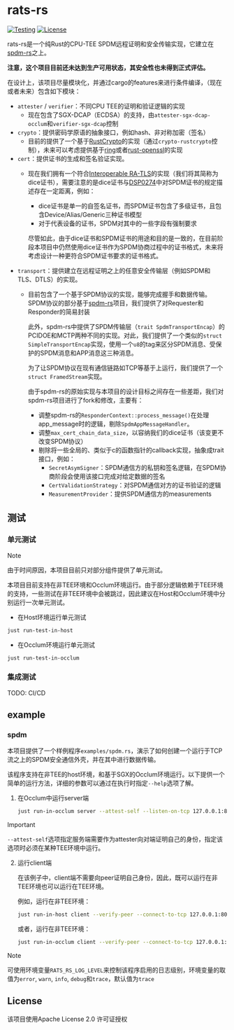 # rats-rs
[![Testing](https://github.com/imlk0/rats-rs/actions/workflows/build-and-test.yaml/badge.svg)](https://github.com/imlk0/rats-rs/actions/workflows/build-and-test.yaml)
[![License](https://img.shields.io/badge/License-Apache%202.0-blue.svg)](https://opensource.org/licenses/Apache-2.0)


rats-rs是一个纯Rust的CPU-TEE SPDM远程证明和安全传输实现，它建立在[spdm-rs](https://github.com/ccc-spdm-tools/spdm-rs)之上。

**注意，这个项目目前还未达到生产可用状态，其安全性也未得到正式评估。**

在设计上，该项目尽量模块化，并通过cargo的features来进行条件编译，（现在或者未来）包含如下模块：
- `attester` / `verifier`：不同CPU TEE的证明和验证逻辑的实现
    - 现在包含了SGX-DCAP（ECDSA）的支持，由`attester-sgx-dcap-occlum`和`verifier-sgx-dcap`控制
- `crypto`：提供密码学原语的抽象接口，例如hash、非对称加密（签名）
    - 目前的提供了一个基于[RustCrypto](https://github.com/RustCrypto)的实现（通过`crypto-rustcrypto`控制），未来可以考虑提供基于[ring](https://github.com/briansmith/ring)或者[rust-openssl](https://github.com/sfackler/rust-openssl)的实现
- `cert`：提供证书的生成和签名验证实现。
    - 现在我们拥有一个符合[Interoperable RA-TLS](https://github.com/CCC-Attestation/interoperable-ra-tls)的实现（我们将其简称为dice证书），需要注意的是dice证书与[DSP0274](https://www.dmtf.org/dsp/DSP0274)中对SPDM证书的规定描述存在一定距离，例如：
        - dice证书是单一的自签名证书，而SPDM证书包含了多级证书，且包含Device/Alias/Generic三种证书模型
        - 对于代表设备的证书，SPDM对其中的一些字段有强制要求
        
        尽管如此，由于dice证书和SPDM证书的用途和目的是一致的，在目前阶段本项目中仍然使用dice证书作为SPDM协商过程中的证书格式，未来将考虑设计一种更符合SPDM证书要求的证书格式。
- `transport`：提供建立在远程证明之上的任意安全传输层（例如SPDM和TLS、DTLS）的实现。
    - 目前包含了一个基于SPDM协议的实现，能够完成握手和数据传输。    
        SPDM协议的部分基于[spdm-rs](https://github.com/ccc-spdm-tools/spdm-rs)项目，我们提供了对Requester和Responder的简易封装

        此外，spdm-rs中提供了SPDM传输层（`trait SpdmTransportEncap`）的PCIDOE和MCTP两种不同的实现。对此，我们提供了一个类似的`struct SimpleTransportEncap`实现，使用一个`u8`的tag来区分SPDM消息、受保护的SPDM消息和APP消息这三种消息。
        
        为了让SPDM协议在现有通信链路如TCP等基于上运行，我们提供了一个`struct FramedStream`实现。

        由于spdm-rs的原始实现与本项目的设计目标之间存在一些差距，我们对spdm-rs项目进行了fork和修改，主要有：
        - 调整spdm-rs的`ResponderContext::process_message()`在处理app_message时的逻辑，剔除`SpdmAppMessageHandler`。
        - 调整`max_cert_chain_data_size`，以容纳我们的dice证书（该变更不改变SPDM协议）
        - 剔除将一些全局的、类似于c的函数指针的callback实现，抽象成trait接口，例如：
            - `SecretAsymSigner`：SPDM通信方的私钥和签名逻辑，在SPDM协商阶段会使用该接口完成对给定数据的签名
            - `CertValidationStrategy`：对SPDM通信对方的证书验证的逻辑
            - `MeasurementProvider`：提供SPDM通信方的measurements

## 测试

### 单元测试

> [!NOTE]  
> 由于时间原因，本项目目前只对部分组件提供了单元测试。

本项目目前支持在非TEE环境和Occlum环境运行。由于部分逻辑依赖于TEE环境的支持，一些测试在非TEE环境中会被跳过，因此建议在Host和Occlum环境中分别运行一次单元测试。

- 在Host环境运行单元测试

```sh
just run-test-in-host
```

- 在Occlum环境运行单元测试

```sh
just run-test-in-occlum
```

### 集成测试

TODO: CI/CD

## example

### spdm

本项目提供了一个样例程序`examples/spdm.rs`，演示了如何创建一个运行于TCP流之上的SPDM安全通信外壳，并在其中进行数据传输。

该程序支持在非TEE的host环境，和基于SGX的Occlum环境运行。以下提供一个简单的运行方法，详细的参数可以通过在执行时指定`--help`选项了解。

1. 在Occlum中运行server端

    ```sh
    just run-in-occlum server --attest-self --listen-on-tcp 127.0.0.1:8080
    ```
> [!IMPORTANT]  
> `--attest-self`选项指定服务端需要作为attester向对端证明自己的身份，指定该选项时必须在某种TEE环境中运行。

2. 运行client端

    在该例子中，client端不需要向peer证明自己身份，因此，既可以运行在非TEE环境也可以运行在TEE环境。

    例如，运行在非TEE环境：
    ```sh
    just run-in-host client --verify-peer --connect-to-tcp 127.0.0.1:8080
    ```

    或者，运行在非TEE环境：
    ```sh
    just run-in-occlum client --verify-peer --connect-to-tcp 127.0.0.1:8080
    ```

> [!NOTE]
> 可使用环境变量`RATS_RS_LOG_LEVEL`来控制该程序启用的日志级别，环境变量的取值为`error`, `warn`, `info`, `debug`和`trace`，默认值为`trace`


## License

该项目使用Apache License 2.0 许可证授权
